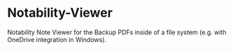 # Notability-Viewer
Notability Note Viewer for the Backup PDFs inside of a file system (e.g. with OneDrive integration in Windows).
